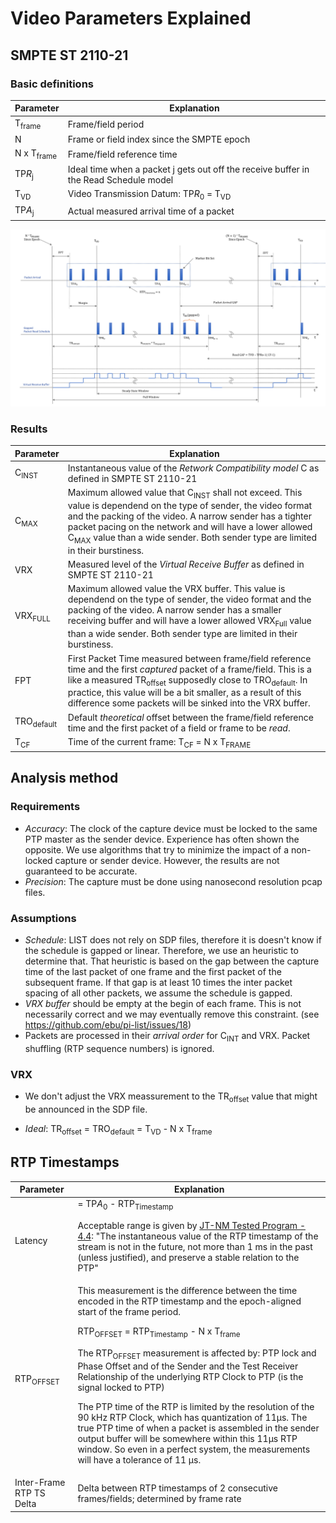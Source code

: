 # Video Parameters Explained

## SMPTE ST 2110-21

### Basic definitions

| Parameter | Explanation |
| ------ | ------ |
| T<sub>frame</sub> | Frame/field period |
| N | Frame or field index since the SMPTE epoch |
| N x T<sub>frame</sub> | Frame/field reference time |
| TP<i>R</i><sub>j</sub> | Ideal time when a packet j gets out off the receive buffer in the Read Schedule model |
| T<sub>VD</sub> |  Video Transmission Datum: TP<i>R</i><sub>0</sub> = T<sub>VD</sub> |
| TP<i>A</i><sub>j</sub> | Actual measured arrival time of a packet |

![Packet Arrival](video_timings.png)

### Results

| Parameter | Explanation |
| ------ | ------ |
| C<sub>INST</sub>  | Instantaneous value of the *Retwork Compatibility model* C as defined in SMPTE ST 2110-21 |
| C<sub>MAX</sub> | Maximum allowed value that C<sub>INST</sub> shall not exceed. This value is dependend on the type of sender, the video format and the packing of the video. A narrow sender has a tighter packet pacing on the network and will have a lower allowed C<sub>MAX</sub> value than a wide sender. Both sender type are limited in their burstiness. |
| VRX | Measured level of the *Virtual Receive Buffer* as defined in SMPTE ST 2110-21 |
| VRX<sub>FULL</sub> | Maximum allowed value the VRX buffer. This value is dependend on the type of sender, the video format and the packing of the video. A narrow sender has a smaller receiving buffer and will have a lower allowed VRX<sub>Full</sub> value than a wide sender. Both sender type are limited in their burstiness. |
| FPT | First Packet Time measured between frame/field reference time and the first *captured* packet of a frame/field. This is a like a measured TR<sub>offset</sub> supposedly close to TRO<sub>default</sub>. In practice, this value will be a bit smaller, as a result of this difference some packets will be sinked into the VRX buffer. |
| TRO<sub>default</sub> | Default *theoretical* offset between the frame/field reference time and the first packet of a field or frame to be *read*. |
|T<sub>CF</sub>| Time of the current frame: T<sub>CF</sub> = N x T<sub>FRAME</sub>|

## Analysis method

### Requirements

- *Accuracy*: The clock of the capture device must be locked to the same PTP master as the sender device. Experience has often shown the opposite. We use algorithms that try to minimize the impact of a non-locked capture or sender device. However, the results are not guaranteed to be accurate.
- *Precision*: The capture must be done using nanosecond resolution pcap files.

### Assumptions

- *Schedule*: LIST does not rely on SDP files, therefore it is doesn't know if the schedule is gapped or linear. Therefore, we use an heuristic to determine that. That heuristic is based on the gap between the capture time of the last packet of one frame and the first packet of the subsequent frame. If that gap is at least 10 times the inter packet spacing of all other packets, we assume the schedule is gapped.
- *VRX buffer* should be empty at the begin of each frame. This is not necessarily correct and we may eventually remove this constraint. (see https://github.com/ebu/pi-list/issues/18)
- Packets are processed in their *arrival order* for C<sub>INT</sub> and VRX. Packet shuffling (RTP sequence numbers) is ignored.

### VRX

- We don't adjust the VRX meassurement to the TR<sub>offset</sub> value that might be announced in the SDP file.

- *Ideal*:  TR<sub>offset</sub> = TRO<sub>default</sub> = T<sub>VD</sub> - N x T<sub>frame</sub>


## RTP Timestamps

| Parameter | Explanation |
| ------ | ------ |
| Latency | = TP<i>A</i><sub>0</sub> - RTP<sub>Timestamp</sub> <p>Acceptable range is given by [JT-NM Tested Program - 4.4](https://jt-nm.org/documents/JT-NM_Tested_Catalog_ST2110_Full-Online-2020-05-12.pdf): "The instantaneous value of the RTP timestamp of the stream is not in the future, not more than 1 ms in the past (unless justified), and preserve a stable relation to the PTP" |
RTP<sub>OFFSET</sub>|This measurement is the difference between the time encoded in the RTP timestamp and the epoch-aligned start of the frame period. <p>RTP<sub>OFFSET</sub> = RTP<sub>Timestamp</sub> - N x T<sub>frame</sub>  <p>The RTP<sub>OFFSET</sub> measurement is affected by: PTP lock and Phase Offset and of the Sender and the Test Receiver Relationship of the underlying RTP Clock to PTP (is the signal locked to PTP) <p>The PTP time of the RTP is limited by the resolution of the 90 kHz RTP Clock, which has quantization of 11µs.  The true PTP time of when a packet is assembled in the sender output buffer will be somewhere within this 11µs RTP window. So even in a perfect system, the measurements will have a tolerance of 11 µs.
| Inter-Frame RTP TS Delta | Delta between RTP timestamps of 2 consecutive frames/fields; determined by frame rate |

